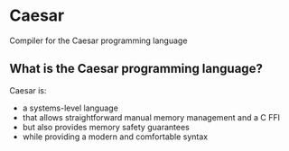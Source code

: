 # Caesar
Compiler for the Caesar programming language

## What is the Caesar programming language?
Caesar is:
- a systems-level language
- that allows straightforward manual memory management and a C FFI
- but also provides memory safety guarantees
- while providing a modern and comfortable syntax